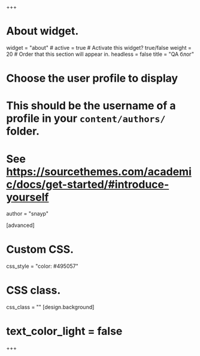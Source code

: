 +++
# About widget.
widget = "about"  # 
active = true  # Activate this widget? true/false
weight = 20  # Order that this section will appear in.
headless = false
title = "QA блог"
# Choose the user profile to display
# This should be the username of a profile in your `content/authors/` folder.
# See https://sourcethemes.com/academic/docs/get-started/#introduce-yourself
author  = "snayp"

[advanced]
 # Custom CSS. 
 css_style = "color: #495057"
 
 # CSS class.
 css_class = ""
 [design.background]
 # text_color_light = false

+++
